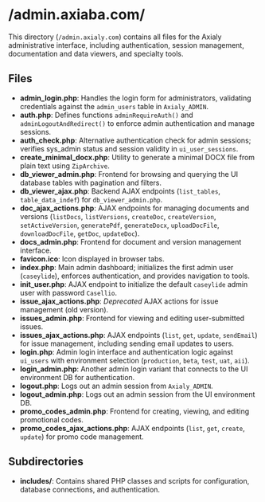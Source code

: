 # /admin.axiaba.com/

This directory (`/admin.axialy.com`) contains all files for the Axialy administrative interface, including authentication, session management, documentation and data viewers, and specialty tools.

## Files

- **admin_login.php**: Handles the login form for administrators, validating credentials against the `admin_users` table in `Axialy_ADMIN`.
- **auth.php**: Defines functions `adminRequireAuth()` and `adminLogoutAndRedirect()` to enforce admin authentication and manage sessions.
- **auth_check.php**: Alternative authentication check for admin sessions; verifies sys_admin status and session validity in `ui_user_sessions`.
- **create_minimal_docx.php**: Utility to generate a minimal DOCX file from plain text using `ZipArchive`.
- **db_viewer_admin.php**: Frontend for browsing and querying the UI database tables with pagination and filters.
- **db_viewer_ajax.php**: Backend AJAX endpoints (`list_tables`, `table_data_indef`) for `db_viewer_admin.php`.
- **doc_ajax_actions.php**: AJAX endpoints for managing documents and versions (`listDocs`, `listVersions`, `createDoc`, `createVersion`, `setActiveVersion`, `generatePdf`, `generateDocx`, `uploadDocFile`, `downloadDocFile`, `getDoc`, `updateDoc`).
- **docs_admin.php**: Frontend for document and version management interface.
- **favicon.ico**: Icon displayed in browser tabs.
- **index.php**: Main admin dashboard; initializes the first admin user (`caseylide`), enforces authentication, and provides navigation to tools.
- **init_user.php**: AJAX endpoint to initialize the default `caseylide` admin user with password `Casellio`.
- **issue_ajax_actions.php**: *Deprecated* AJAX actions for issue management (old version).
- **issues_admin.php**: Frontend for viewing and editing user-submitted issues.
- **issues_ajax_actions.php**: AJAX endpoints (`list`, `get`, `update`, `sendEmail`) for issue management, including sending email updates to users.
- **login.php**: Admin login interface and authentication logic against `ui_users` with environment selection (`production`, `beta`, `test`, `uat`, `aii`).
- **login_admin.php**: Another admin login variant that connects to the UI environment DB for authentication.
- **logout.php**: Logs out an admin session from `Axialy_ADMIN`.
- **logout_admin.php**: Logs out an admin session from the UI environment DB.
- **promo_codes_admin.php**: Frontend for creating, viewing, and editing promotional codes.
- **promo_codes_ajax_actions.php**: AJAX endpoints (`list`, `get`, `create`, `update`) for promo code management.

## Subdirectories

- **includes/**: Contains shared PHP classes and scripts for configuration, database connections, and authentication.
